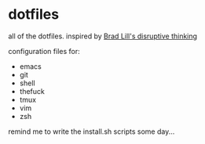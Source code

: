 # dotfiles

all of the dotfiles. inspired by [Brad Lill's disruptive thinking](https://github.com/bradylill/dotfiles)

configuration files for:

- emacs
- git
- shell
- thefuck
- tmux
- vim
- zsh

remind me to write the install.sh scripts some day...
